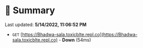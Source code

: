 # 📖 Summary
Last updated: **5/14/2022, 11:06:52 PM**

- `GET` [https://Bhadwa-sala.toxicblte.repl.co](https://Bhadwa-sala.toxicblte.repl.co) - **Down** (54ms)
